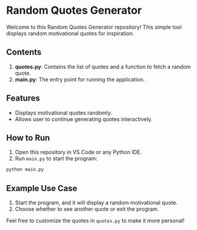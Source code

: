 # Random Quotes Generator

Welcome to this Random Quotes Generator repository! This simple tool displays random motivational quotes for inspiration.

## Contents

1. **quotes.py**: Contains the list of quotes and a function to fetch a random quote.
2. **main.py**: The entry point for running the application.

## Features

- Displays motivational quotes randomly.
- Allows user to continue generating quotes interactively.

## How to Run

1. Open this repository in VS Code or any Python IDE.
2. Run `main.py` to start the program:
```bash
python main.py
```

## Example Use Case

1. Start the program, and it will display a random motivational quote.
2. Choose whether to see another quote or exit the program.

Feel free to customize the quotes in `quotes.py` to make it more personal!
